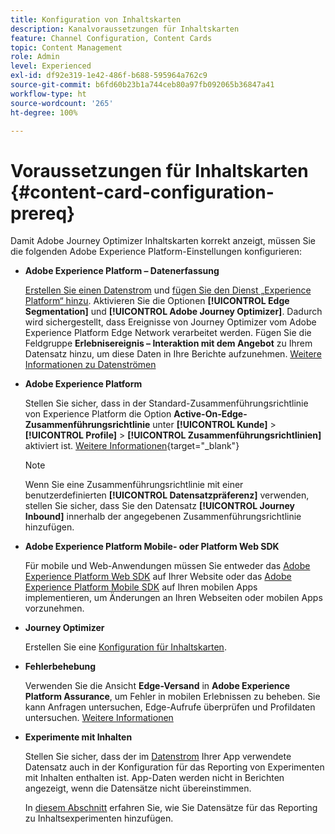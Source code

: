 ```yaml
---
title: Konfiguration von Inhaltskarten
description: Kanalvoraussetzungen für Inhaltskarten
feature: Channel Configuration, Content Cards
topic: Content Management
role: Admin
level: Experienced
exl-id: df92e319-1e42-486f-b688-595964a762c9
source-git-commit: b6fd60b23b1a744ceb80a97fb092065b36847a41
workflow-type: ht
source-wordcount: '265'
ht-degree: 100%

---
```


# Voraussetzungen für Inhaltskarten {#content-card-configuration-prereq}

Damit Adobe Journey Optimizer Inhaltskarten korrekt anzeigt, müssen Sie die folgenden Adobe Experience Platform-Einstellungen konfigurieren:

* **Adobe Experience Platform – Datenerfassung**

  [Erstellen Sie einen Datenstrom](https://experienceleague.adobe.com/de/docs/experience-platform/datastreams/configure) und [fügen Sie den Dienst „Experience Platform“ hinzu](https://experienceleague.adobe.com/de/docs/experience-platform/datastreams/configure#aep). Aktivieren Sie die Optionen **[!UICONTROL Edge Segmentation]** und **[!UICONTROL Adobe Journey Optimizer]**. Dadurch wird sichergestellt, dass Ereignisse von Journey Optimizer vom Adobe Experience Platform Edge Network verarbeitet werden.
Fügen Sie die Feldgruppe **Erlebnisereignis – Interaktion mit dem Angebot** zu Ihrem Datensatz hinzu, um diese Daten in Ihre Berichte aufzunehmen. [Weitere Informationen zu Datenströmen](https://experienceleague.adobe.com/de/docs/experience-platform/datastreams/configure)

* **Adobe Experience Platform**

  Stellen Sie sicher, dass in der Standard-Zusammenführungsrichtlinie von Experience Platform die Option **Active-On-Edge-Zusammenführungsrichtlinie** unter **[!UICONTROL Kunde]** > **[!UICONTROL Profile]** > **[!UICONTROL Zusammenführungsrichtlinien]** aktiviert ist. [Weitere Informationen](https://experienceleague.adobe.com/docs/experience-platform/profile/merge-policies/ui-guide.html?lang=de#configure){target="_blank"}

  >[!NOTE]
  >
  >Wenn Sie eine Zusammenführungsrichtlinie mit einer benutzerdefinierten **[!UICONTROL Datensatzpräferenz]** verwenden, stellen Sie sicher, dass Sie den Datensatz **[!UICONTROL Journey Inbound]** innerhalb der angegebenen Zusammenführungsrichtlinie hinzufügen.

* **Adobe Experience Platform Mobile- oder Platform Web SDK**

  Für mobile und Web-Anwendungen müssen Sie entweder das [Adobe Experience Platform Web SDK](https://experienceleague.adobe.com/de/docs/platform-learn/implement-web-sdk/overview) auf Ihrer Website oder das [Adobe Experience Platform Mobile SDK](https://developer.adobe.com/client-sdks/home/) auf Ihren mobilen Apps implementieren, um Änderungen an Ihren Webseiten oder mobilen Apps vorzunehmen.

* **Journey Optimizer**

  Erstellen Sie eine [Konfiguration für Inhaltskarten](#content-card-configuration).

* **Fehlerbehebung**

  Verwenden Sie die Ansicht **Edge-Versand** in **Adobe Experience Platform Assurance**, um Fehler in mobilen Erlebnissen zu beheben. Sie kann Anfragen untersuchen, Edge-Aufrufe überprüfen und Profildaten untersuchen. [Weitere Informationen](https://experienceleague.adobe.com/de/docs/experience-platform/assurance/view/edge-delivery)

* **Experimente mit Inhalten**

  Stellen Sie sicher, dass der im [Datenstrom](https://experienceleague.adobe.com/de/docs/experience-platform/datastreams/overview#_blank) Ihrer App verwendete Datensatz auch in der Konfiguration für das Reporting von Experimenten mit Inhalten enthalten ist. App-Daten werden nicht in Berichten angezeigt, wenn die Datensätze nicht übereinstimmen.

  In [diesem Abschnitt](../reports/reporting-configuration.md) erfahren Sie, wie Sie Datensätze für das Reporting zu Inhaltsexperimenten hinzufügen.

